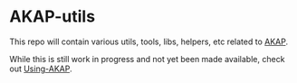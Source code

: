 AKAP-utils
==========

This repo will contain various utils, tools, libs, helpers, etc related to [AKAP](https://akap.me).

While this is still work in progress and not yet been made available, check out [Using-AKAP](https://github.com/cfelde/Using-AKAP).
